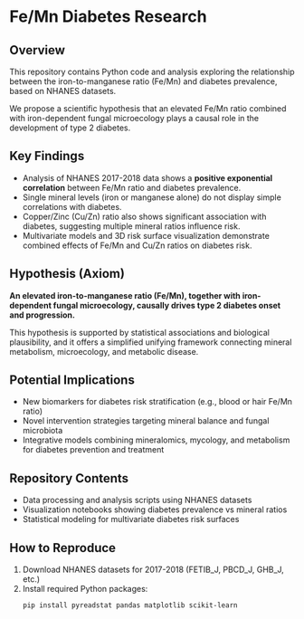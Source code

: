# Fe/Mn Diabetes Research

## Overview

This repository contains Python code and analysis exploring the relationship between the iron-to-manganese ratio (Fe/Mn) and diabetes prevalence, based on NHANES datasets.

We propose a scientific hypothesis that an elevated Fe/Mn ratio combined with iron-dependent fungal microecology plays a causal role in the development of type 2 diabetes.

## Key Findings

- Analysis of NHANES 2017-2018 data shows a **positive exponential correlation** between Fe/Mn ratio and diabetes prevalence.
- Single mineral levels (iron or manganese alone) do not display simple correlations with diabetes.
- Copper/Zinc (Cu/Zn) ratio also shows significant association with diabetes, suggesting multiple mineral ratios influence risk.
- Multivariate models and 3D risk surface visualization demonstrate combined effects of Fe/Mn and Cu/Zn ratios on diabetes risk.
  
## Hypothesis (Axiom)

**An elevated iron-to-manganese ratio (Fe/Mn), together with iron-dependent fungal microecology, causally drives type 2 diabetes onset and progression.**

This hypothesis is supported by statistical associations and biological plausibility, and it offers a simplified unifying framework connecting mineral metabolism, microecology, and metabolic disease.

## Potential Implications

- New biomarkers for diabetes risk stratification (e.g., blood or hair Fe/Mn ratio)
- Novel intervention strategies targeting mineral balance and fungal microbiota
- Integrative models combining mineralomics, mycology, and metabolism for diabetes prevention and treatment

## Repository Contents

- Data processing and analysis scripts using NHANES datasets
- Visualization notebooks showing diabetes prevalence vs mineral ratios
- Statistical modeling for multivariate diabetes risk surfaces

## How to Reproduce

1. Download NHANES datasets for 2017-2018 (FETIB_J, PBCD_J, GHB_J, etc.)
2. Install required Python packages:
   ```bash
   pip install pyreadstat pandas matplotlib scikit-learn

